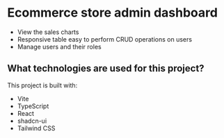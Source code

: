 # Ecommerce store admin dashboard
- View the sales charts
- Responsive table easy to perform CRUD operations on users
- Manage users and their roles
## What technologies are used for this project?

This project is built with:

- Vite
- TypeScript
- React
- shadcn-ui
- Tailwind CSS
